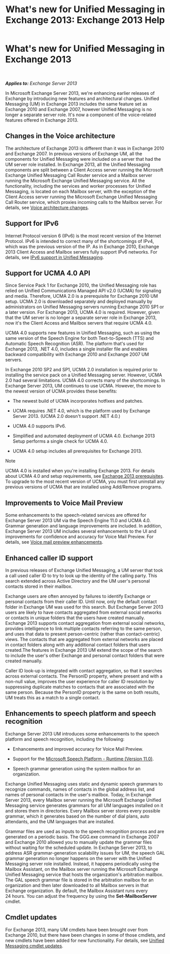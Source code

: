 ﻿---
title: "What's new for Unified Messaging in Exchange 2013: Exchange 2013 Help"
TOCTitle: What's new for Unified Messaging in Exchange 2013
ms:assetid: a444ef2d-d893-408e-adf9-c9d8a8b07593
ms:mtpsurl: https://technet.microsoft.com/en-us/library/JJ150545(v=EXCHG.150)
ms:contentKeyID: 47560068
ms.date: 12/09/2016
mtps_version: v=EXCHG.150
---

# What's new for Unified Messaging in Exchange 2013

 

_**Applies to:** Exchange Server 2013_


In Microsoft Exchange Server 2013, we're enhancing earlier releases of Exchange by introducing new features and architectural changes. Unified Messaging (UM) in Exchange 2013 includes the same feature set as Exchange 2010 and Exchange 2007, however Unified Messaging is no longer a separate server role. It's now a component of the voice-related features offered in Exchange 2013.

## Changes in the Voice architecture

The architecture of Exchange 2013 is different than it was in Exchange 2010 and Exchange 2007. In previous versions of Exchange UM, all the components for Unified Messaging were included on a server that had the UM server role installed. In Exchange 2013, all the Unified Messaging components are split between a Client Access server running the Microsoft Exchange Unified Messaging Call Router service and a Mailbox server running the Microsoft Exchange Unified Messaging service. All the functionality, including the services and worker processes for Unified Messaging, is located on each Mailbox server, with the exception of the Client Access server running the Microsoft Exchange Unified Messaging Call Router service, which proxies incoming calls to the Mailbox server. For details, see [Voice architecture changes](voice-architecture-changes-exchange-2013-help.md).

## Support for IPv6

Internet Protocol version 6 (IPv6) is the most recent version of the Internet Protocol. IPv6 is intended to correct many of the shortcomings of IPv4, which was the previous version of the IP. As in Exchange 2010, Exchange 2013 Client Access and Mailbox servers fully support IPv6 networks. For details, see [IPv6 support in Unified Messaging](ipv6-support-in-unified-messaging-exchange-2013-help.md).

## Support for UCMA 4.0 API

Since Service Pack 1 for Exchange 2010, the Unified Messaging role has relied on Unified Communications Managed API v2.0 (UCMA) for signaling and media. Therefore, UCMA 2.0 is a prerequisite for Exchange 2010 UM setup. UCMA 2.0 is downloaded separately and deployed manually by administrators on Unified Messaging servers running Exchange 2010 SP1 or a later version. For Exchange 2013, UCMA 4.0 is required. However, given that the UM server is no longer a separate server role in Exchange 2013, now it's the Client Access and Mailbox servers that require UCMA 4.0.

UCMA 4.0 supports new features in Unified Messaging, such as using the same version of the Speech Engine for both Text-to-Speech (TTS) and Automatic Speech Recognition (ASR). The platform that's used for Exchange 2013, .NET 4.0, includes a single installer file and enables backward compatibility with Exchange 2010 and Exchange 2007 UM servers.

In Exchange 2010 SP2 and SP1, UCMA 2.0 installation is required prior to installing the service pack on a Unified Messaging server. However, UCMA 2.0 had several limitations. UCMA 4.0 corrects many of the shortcomings. In Exchange Server 2013, UM continues to use UCMA. However, the move to the newest version of UCMA provides these benefits:

  - The newest build of UCMA incorporates hotfixes and patches.

  - UCMA requires .NET 4.0, which is the platform used by Exchange Server 2013. (UCMA 2.0 doesn't support .NET 4.0.)

  - UCMA 4.0 supports IPv6.

  - Simplified and automated deployment of UCMA 4.0. Exchange 2013 Setup performs a single check for UCMA 4.0.

  - UCMA 4.0 setup includes all prerequisites for Exchange 2013.


> [!NOTE]
> UCMA 4.0 is installed when you're installing Exchange 2013. For details about UCMA 4.0 and setup requirements, see <A href="exchange-2013-prerequisites-exchange-2013-help.md">Exchange 2013 prerequisites</A>. To upgrade to the most recent version of UCMA, you must first uninstall any previous versions of UCMA that are installed using Add/Remove programs.



## Improvements to Voice Mail Preview

Some enhancements to the speech-related services are offered for Exchange Server 2013 UM via the Speech Engine 11.0 and UCMA 4.0. Grammar generation and language improvements are included. In addition, Exchange Server 2013 UM includes several enhancements to the UI and improvements for confidence and accuracy for Voice Mail Preview. For details, see [Voice mail preview enhancements](voice-mail-preview-enhancements-exchange-2013-help.md).

## Enhanced caller ID support

In previous releases of Exchange Unified Messaging, a UM server that took a call used caller ID to try to look up the identity of the calling party. This search extended across Active Directory and the UM user's personal contacts stored in their mailbox.

Exchange users are often annoyed by failures to identify Exchange or personal contacts from their caller ID. Until now, only the default contact folder in Exchange UM was used for this search. But Exchange Server 2013 users are likely to have contacts aggregated from external social networks or contacts in unique folders that the users have created manually. Exchange 2013 supports contact aggregation from external social networks, provides intelligence to link multiple contacts referring to the same person, and uses that data to present person-centric (rather than contact-centric) views. The contacts that are aggregated from external networks are placed in contact folders along with any additional contact folders that users created.The features in Exchange 2013 UM extend the scope of the search to include the user's other Exchange and personal contact folders that were created manually.

Caller ID look-up is integrated with contact aggregation, so that it searches across external contacts. The PersonID property, where present and with a non-null value, improves the user experience for caller ID resolution by suppressing duplicate matches to contacts that are associated with the same person. Because the PersonID property is the same on both results, UM treats this as a match to a single contact.

## Enhancements to speech platform and speech recognition

Exchange Server 2013 UM introduces some enhancements to the speech platform and speech recognition, including the following:

  - Enhancements and improved accuracy for Voice Mail Preview.

  - Support for the [Microsoft Speech Platform - Runtime (Version 11.0)](https://go.microsoft.com/fwlink/p/?linkid=253196).

  - Speech grammar generation using the system mailbox for an organization.

Exchange Unified Messaging uses static and dynamic speech grammars to recognize commands, names of contacts in the global address list, and names of personal contacts in the user's mailbox. Today, in Exchange Server 2013, every Mailbox server running the Microsoft Exchange Unified Messaging service generates grammars for all UM languages installed on it and stores them in directories. Every Mailbox server stores every possible grammar, which it generates based on the number of dial plans, auto attendants, and the UM languages that are installed.

Grammar files are used as inputs to the speech recognition process and are generated on a periodic basis. The GGG.exe command in Exchange 2007 and Exchange 2010 allowed you to manually update the grammar files without waiting for the scheduled update. In Exchange Server 2013, to address ASR grammar-generation scalability issues for UM, the speech GAL grammar generation no longer happens on the server with the Unified Messaging server role installed. Instead, it happens periodically using the Mailbox Assistant, on the Mailbox server running the Microsoft Exchange Unified Messaging service that hosts the organization's arbitration mailbox. The GAL speech grammar file is stored in the arbitration mailbox for an organization and then later downloaded to all Mailbox servers in that Exchange organization. By default, the Mailbox Assistant runs every 24 hours. You can adjust the frequency by using the **Set-MailboxServer** cmdlet.

## Cmdlet updates

For Exchange 2013, many UM cmdlets have been brought over from Exchange 2010, but there have been changes in some of those cmdlets, and new cmdlets have been added for new functionality. For details, see [Unified Messaging cmdlet updates](unified-messaging-cmdlet-updates-exchange-2013-help.md).


